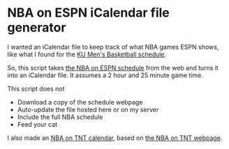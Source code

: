 # NBA on ESPN iCalendar file generator

I wanted an iCalendar file to keep track of what NBA games ESPN shows, like what I found for the [KU Men's Basketball schedule](http://www.kuathletics.com/schedule.aspx?path=mbball&print=true&version=1).

So, this script takes [the NBA on ESPN schedule](http://espn.go.com/nba/television) from the web and turns it into an iCalendar file. It assumes a 2 hour and 25 minute game time.

This script does not

- Download a copy of the schedule webpage
- Auto-update the file hosted here or on my server
- Include the full NBA schedule
- Feed your cat

I also made an [NBA on TNT calendar](http://fortheloveofbasketball.com/nba_on_tnt.ics), based on [the NBA on TNT webpage](http://www.nba.com/nbaontnt/).
